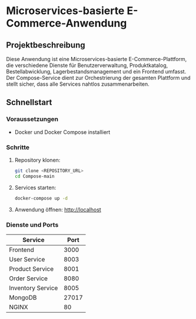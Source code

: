 # Microservices-basierte E-Commerce-Anwendung

## Projektbeschreibung
Diese Anwendung ist eine Microservices-basierte E-Commerce-Plattform, die verschiedene Dienste für Benutzerverwaltung, Produktkatalog, Bestellabwicklung, Lagerbestandsmanagement und ein Frontend umfasst. Der Compose-Service dient zur Orchestrierung der gesamten Plattform und stellt sicher, dass alle Services nahtlos zusammenarbeiten.

## Schnellstart

### Voraussetzungen
- Docker und Docker Compose installiert

### Schritte
1. Repository klonen:
   ```bash
   git clone <REPOSITORY_URL>
   cd Compose-main
   ```
2. Services starten:
   ```bash
   docker-compose up -d
   ```
3. Anwendung öffnen: [http://localhost](http://localhost)

### Dienste und Ports
| Service             | Port   |
|---------------------|--------|
| Frontend            | 3000   |
| User Service        | 8003   |
| Product Service     | 8001   |
| Order Service       | 8080   |
| Inventory Service   | 8005   |
| MongoDB             | 27017  |
| NGINX               | 80     |



